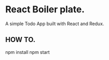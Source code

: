 # React Boiler plate.

A simple Todo App built with React and Redux.

## HOW TO.
npm install
npm start
